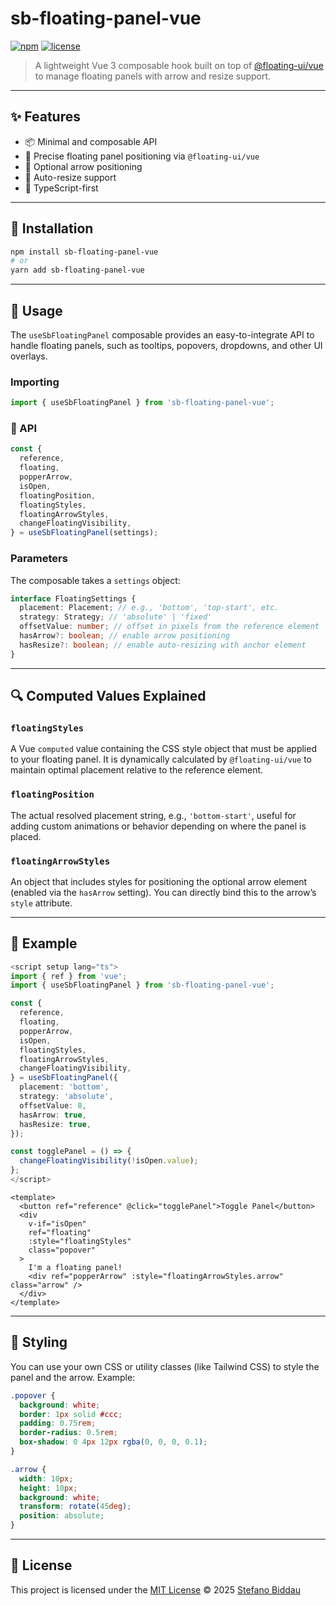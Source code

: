 # sb-floating-panel-vue
[![npm](https://img.shields.io/npm/v/sb-floating-panel-vue.svg)](https://www.npmjs.com/package/sb-floating-panel-vue)
[![license](https://img.shields.io/npm/l/sb-floating-panel-vue.svg)](https://github.com/stefanBid/sb-floating-panel-vue/blob/main/LICENSE)

> A lightweight Vue 3 composable hook built on top of [@floating-ui/vue](https://github.com/floating-ui/floating-ui) to manage floating panels with arrow and resize support.

---

## ✨ Features

- 📦 Minimal and composable API
- 🎯 Precise floating panel positioning via `@floating-ui/vue`
- 🎈 Optional arrow positioning
- 📏 Auto-resize support
- 🧠 TypeScript-first

---

## 🚀 Installation

```bash
npm install sb-floating-panel-vue
# or
yarn add sb-floating-panel-vue
```

---

## 🧩 Usage

The `useSbFloatingPanel` composable provides an easy-to-integrate API to handle floating panels, such as tooltips, popovers, dropdowns, and other UI overlays.

### Importing

```ts
import { useSbFloatingPanel } from 'sb-floating-panel-vue';
```

### 🧠 API

```ts
const {
  reference,
  floating,
  popperArrow,
  isOpen,
  floatingPosition,
  floatingStyles,
  floatingArrowStyles,
  changeFloatingVisibility,
} = useSbFloatingPanel(settings);
```

### Parameters

The composable takes a `settings` object:

```ts
interface FloatingSettings {
  placement: Placement; // e.g., 'bottom', 'top-start', etc.
  strategy: Strategy; // 'absolute' | 'fixed'
  offsetValue: number; // offset in pixels from the reference element
  hasArrow?: boolean; // enable arrow positioning
  hasResize?: boolean; // enable auto-resizing with anchor element
}
```

---

## 🔍 Computed Values Explained

### `floatingStyles`

A Vue `computed` value containing the CSS style object that must be applied to your floating panel. It is dynamically calculated by `@floating-ui/vue` to maintain optimal placement relative to the reference element.

### `floatingPosition`

The actual resolved placement string, e.g., `'bottom-start'`, useful for adding custom animations or behavior depending on where the panel is placed.

### `floatingArrowStyles`

An object that includes styles for positioning the optional arrow element (enabled via the `hasArrow` setting). You can directly bind this to the arrow’s `style` attribute.

---

## 🧪 Example

```ts
<script setup lang="ts">
import { ref } from 'vue';
import { useSbFloatingPanel } from 'sb-floating-panel-vue';

const {
  reference,
  floating,
  popperArrow,
  isOpen,
  floatingStyles,
  floatingArrowStyles,
  changeFloatingVisibility,
} = useSbFloatingPanel({
  placement: 'bottom',
  strategy: 'absolute',
  offsetValue: 8,
  hasArrow: true,
  hasResize: true,
});

const togglePanel = () => {
  changeFloatingVisibility(!isOpen.value);
};
</script>
```

```vue
<template>
  <button ref="reference" @click="togglePanel">Toggle Panel</button>
  <div
    v-if="isOpen"
    ref="floating"
    :style="floatingStyles"
    class="popover"
  >
    I'm a floating panel!
    <div ref="popperArrow" :style="floatingArrowStyles.arrow" class="arrow" />
  </div>
</template>
```

---

## 🎨 Styling

You can use your own CSS or utility classes (like Tailwind CSS) to style the panel and the arrow. Example:

```css
.popover {
  background: white;
  border: 1px solid #ccc;
  padding: 0.75rem;
  border-radius: 0.5rem;
  box-shadow: 0 4px 12px rgba(0, 0, 0, 0.1);
}

.arrow {
  width: 10px;
  height: 10px;
  background: white;
  transform: rotate(45deg);
  position: absolute;
}
```

---
## 📄 License

This project is licensed under the [MIT License](./LICENSE) © 2025 [Stefano Biddau](https://github.com/stefanBid)
